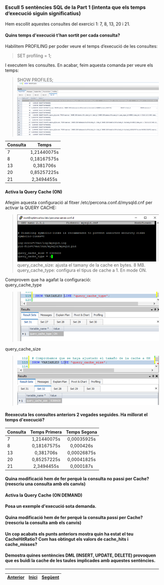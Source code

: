 ### Escull 5 sentències SQL de la Part 1 (intenta que els temps d’execució siguin significatius)   
Hem escollit aquestes consultes del exercici 1: 7, 8, 13, 20 i 21.  
  
#### Quins temps d'execució t'han sortit per cada consulta?  
Habilitem PROFILING per poder veure el temps d’execució de les consultes:  
> SET profiling = 1; 
  
I executem les consultes. En acabar, feim aquesta comanda per veure els temps:  
> SHOW PROFILES;  
>  ![1](https://raw.githubusercontent.com/Josep88/MP02UF3-A1/master/img/exercici2/1.png)  
  
| Consulta      | Temps         |
| ------------- |:-------------:|
| 7             | 1,21440075s   |
| 8             | 0,18167575s   |
| 13            | 0,381706s     |
| 20            | 0,85257225s   |
| 21            | 2,3494455s    |
  
#### Activa la Query Cache (ON)  
Afegim aquesta configuració al fitxer /etc/percona.conf.d/mysqld.cnf per activar la QUERY CACHE:  
>  ![1](https://raw.githubusercontent.com/Josep88/MP02UF3-A1/master/img/exercici2/2.png)  
query_cache_size: ajusta el tamany de la cache en bytes. 8 MB.  
query_cache_type: configura el tipus de cache a 1. En mode ON.  
  
Comprovem que ha agafat la configuració:  
query_cache_type  
>  ![1](https://raw.githubusercontent.com/Josep88/MP02UF3-A1/master/img/exercici2/3.png)  
  
query_cache_size  
>  ![1](https://raw.githubusercontent.com/Josep88/MP02UF3-A1/master/img/exercici2/4.png)  
  
#### Reexecuta les consultes anteriors 2 vegades seguides. Ha millorat el temps d'execució?  
| Consulta      | Temps Primera | Temps Segona |
| ------------- |:-------------:|:------------:|
| 7             | 1,21440075s   | 0,00035925s  |
| 8             | 0,18167575s   | 0,000426s    |
| 13            | 0,381706s     | 0,00026875s  |
| 20            | 0,85257225s   | 0,00041825s  |
| 21            | 2,3494455s    | 0,000187s    |
  
#### Quina modificació hem de fer perquè la consulta no passi per Cache? (reescriu una consulta amb els canvis)  
#### Activa la Query Cache (ON DEMAND)  
#### Posa un exemple d'execució sota demanda.   
#### Quina modificació hem de fer perquè la consulta passi per Cache?(reescriu la consulta amb els canvis)  
#### Un cop acabats els punts anteriors mostra quin ha estat el teu CacheHitRatio? Com has obtingut els valors de cache_hits i cache_misses?  
#### Demostra quines sentències DML (INSERT, UPDATE, DELETE) provoquen que es buidi la cache de les taules implicades amb aquestes sentències.  
  
***
|[Anterior](https://github.com/Josep88/MP02UF3-A1/blob/master/Exercicis/exercici1.md)|[Inici](https://github.com/Josep88/MP02UF3-A1)|[Següent](https://github.com/Josep88/MP02UF3-A1/blob/master/Exercicis/exercici3.md)|
|:-:|:-:|:-:|
